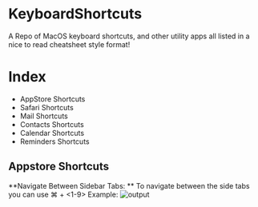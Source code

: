 # KeyboardShortcuts
A Repo of MacOS keyboard shortcuts, and other utility apps all listed in a nice to read cheatsheet style format!

# Index
- AppStore Shortcuts
- Safari Shortcuts
- Mail Shortcuts
- Contacts Shortcuts
- Calendar Shortcuts
- Reminders Shortcuts


## Appstore Shortcuts

**Navigate Between Sidebar Tabs: **
To navigate between the side tabs you can use ⌘ + <1-9>
Example:
![output](https://github.com/AdonisCodes/KeyboardShortcuts/assets/122154257/0b34db88-58bf-4cca-abab-ceeb5afe240a)
